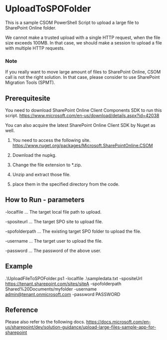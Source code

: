 # UploadToSPOFolder

This is a sample CSOM PowerShell Script to upload a large file to SharePoint Online folder.

We cannot make a trusted upload with a single HTTP request, when the file size exceeds 100MB. 
In that case, we should make a session to upload a file with multiple HTTP requests.

### Note
If you really want to move large amount of files to SharePoint Online, CSOM call is not the right solution.
In that case, please consider to use SharePoint Migration Tools (SPMT).

## Prerequitesite
You need to download SharePoint Online Client Components SDK to run this script.
https://www.microsoft.com/en-us/download/details.aspx?id=42038

You can also acquire the latest SharePoint Online Client SDK by Nuget as well.

1. You need to access the following site. 
https://www.nuget.org/packages/Microsoft.SharePointOnline.CSOM

2. Download the nupkg.
3. Change the file extension to *.zip.
4. Unzip and extract those file.
5. place them in the specified directory from the code. 

## How to Run - parameters

-localfile ... The target local file path to upload.

-spositeurl ... The target SPO site to upload file.

-spofolderpath ... The existing target SPO folder to upload the file. 

-username ... The target user to upload the file.

-password ... The password of the above user.

## Example
.\UploadFileToSPOFolder.ps1 -localfile .\sampledata.txt -spositeUrl https://tenant.sharepoint.com/sites/siteA -spofolderpath Shared%20Documents/myfolder -username admin@tenant.onmicrosoft.com -password PASSWORD


## Reference
Please also refer to the following docs.
https://docs.microsoft.com/en-us/sharepoint/dev/solution-guidance/upload-large-files-sample-app-for-sharepoint


